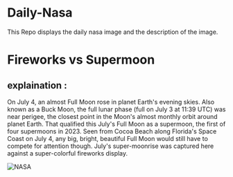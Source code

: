 # Daily-Nasa

This Repo displays the daily nasa image and the description of the image.

<!--NASA-->
# Fireworks vs Supermoon
## explaination :

On July 4, an almost Full Moon rose in planet Earth's evening skies. Also known as a Buck Moon, the full lunar phase (full on July 3 at 11:39 UTC) was near perigee, the closest point in the Moon's almost monthly orbit around planet Earth. That qualified this July's Full Moon as a supermoon, the first of four supermoons in 2023. Seen from Cocoa Beach along Florida's Space Coast on July 4, any big, bright, beautiful Full Moon would still have to compete for attention though. July's super-moonrise was captured here against a super-colorful fireworks display.

![NASA](https://apod.nasa.gov/apod/image/2307/CocoaBeach_BuckMoon_Seeley-201_1100.jpg)
<!--/NASA-->